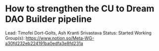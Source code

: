 # How to strengthen the CU to Dream DAO Builder pipeline

Lead: Timofei Dort-Golts, Ash Kranti Srivastava
Status: Started
Working Group(s): https://www.notion.so/Meta-WG-a30fd232eb224191ba0edfa3e8fd231a
